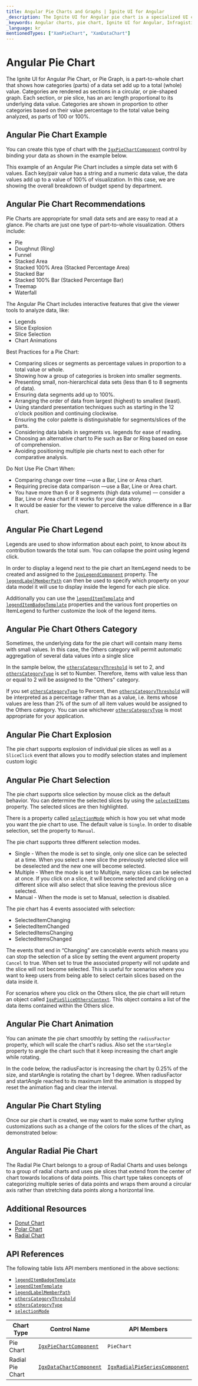 ```yaml
---
title: Angular Pie Charts and Graphs | Ignite UI for Angular
_description: The Ignite UI for Angular pie chart is a specialized UI control that renders a pie chart, consisting of a circular area divided into sections.  Try for FREE.
_keywords: Angular charts, pie chart, Ignite UI for Angular, Infragistics, data binding, slice selection, slice explosion, animation
_language: kr
mentionedTypes: ["XamPieChart", "XamDataChart"]
---
```


# Angular Pie Chart

The Ignite UI for Angular Pie Chart, or Pie Graph, is a part-to-whole chart that shows how categories (parts) of a data set add up to a total (whole) value. Categories are rendered as sections in a circular, or pie-shaped graph. Each section, or pie slice, has an arc length proportional to its underlying data value. Categories are shown in proportion to other categories based on their value percentage to the total value being analyzed, as parts of 100 or 100%.

## Angular Pie Chart Example

You can create this type of chart with the [`IgxPieChartComponent`]({environment:dvApiBaseUrl}/products/ignite-ui-angular/api/docs/typescript/latest/classes/igniteui_angular_charts.igxpiechartcomponent.html) control by binding your data as shown in the example below.

This example of an Angular Pie Chart includes a simple data set with 6 values. Each key/pair value has a string and a numeric data value, the data values add up to a value of 100% of visualization. In this case, we are showing the overall breakdown of budget spend by department.

<code-view style="height: 600px" alt="Angular Pie Chart Overview"
           data-demos-base-url="{environment:dvDemosBaseUrl}"
                    iframe-src="{environment:dvDemosBaseUrl}/charts/pie-chart/overview"
                                                 github-src="charts/pie-chart/overview">
</code-view>


<div class="divider--half"></div>

## Angular Pie Chart Recommendations

Pie Charts are appropriate for small data sets and are easy to read at a glance. Pie charts are just one type of part-to-whole visualization. Others include:

*   Pie
*   Doughnut (Ring)
*   Funnel
*   Stacked Area
*   Stacked 100% Area (Stacked Percentage Area)
*   Stacked Bar
*   Stacked 100% Bar (Stacked Percentage Bar)
*   Treemap
*   Waterfall

The Angular Pie Chart includes interactive features that give the viewer tools to analyze data, like:

*   Legends
*   Slice Explosion
*   Slice Selection
*   Chart Animations

Best Practices for a Pie Chart:

*   Comparing slices or segments as percentage values in proportion to a total value or whole.
*   Showing how a group of categories is broken into smaller segments.
*   Presenting small, non-hierarchical data sets (less than 6 to 8 segments of data).
*   Ensuring data segments add up to 100%.
*   Arranging the order of data from largest (highest) to smallest (least).
*   Using standard presentation techniques such as starting in the 12 o'clock position and continuing clockwise.
*   Ensuring the color palette is distinguishable for segments/slices of the parts.
*   Considering data labels in segments vs. legends for ease of reading.
*   Choosing an alternative chart to Pie such as Bar or Ring based on ease of comprehension.
*   Avoiding positioning multiple pie charts next to each other for comparative analysis.

Do Not Use Pie Chart When:

*   Comparing change over time —use a Bar, Line or Area chart.
*   Requiring precise data comparison —use a Bar, Line or Area chart.
*   You have more than 6 or 8 segments (high data volume) — consider a Bar, Line or Area chart if it works for your data story.
*   It would be easier for the viewer to perceive the value difference in a Bar chart.

## Angular Pie Chart Legend

Legends are used to show information about each point, to know about its contribution towards the total sum. You can collapse the point using legend click.

In order to display a legend next to the pie chart an ItemLegend needs to be created and assigned to the [`IgxLegendComponent`]({environment:dvApiBaseUrl}/products/ignite-ui-angular/api/docs/typescript/latest/classes/igniteui_angular_charts.igxlegendcomponent.html) property. The [`legendLabelMemberPath`]({environment:dvApiBaseUrl}/products/ignite-ui-angular/api/docs/typescript/latest/classes/igniteui_angular_charts.igxpiechartbasecomponent.html#legendlabelmemberpath) can then be used to specify which property on your data model it will use to display inside the legend for each pie slice.

Additionally you can use the [`legendItemTemplate`]({environment:dvApiBaseUrl}/products/ignite-ui-angular/api/docs/typescript/latest/classes/igniteui_angular_charts.igxpiechartbasecomponent.html#legenditemtemplate) and [`legendItemBadgeTemplate`]({environment:dvApiBaseUrl}/products/ignite-ui-angular/api/docs/typescript/latest/classes/igniteui_angular_charts.igxpiechartbasecomponent.html#legenditembadgetemplate) properties and the various font properties on ItemLegend to further customize the look of the legend items.

<code-view style="height: 600px" alt="Angular Pie Chart Legend"
           data-demos-base-url="{environment:dvDemosBaseUrl}"
                    iframe-src="{environment:dvDemosBaseUrl}/charts/pie-chart/legend"
                                                 github-src="charts/pie-chart/legend">
</code-view>


<div class="divider--half"></div>

## Angular Pie Chart Others Category

Sometimes, the underlying data for the pie chart will contain many items with small values. In this case, the Others category will permit automatic aggregation of several data values into a single slice

In the sample below, the [`othersCategoryThreshold`]({environment:dvApiBaseUrl}/products/ignite-ui-angular/api/docs/typescript/latest/classes/igniteui_angular_charts.igxpiechartbasecomponent.html#otherscategorythreshold) is set to 2, and [`othersCategoryType`]({environment:dvApiBaseUrl}/products/ignite-ui-angular/api/docs/typescript/latest/classes/igniteui_angular_charts.igxpiechartbasecomponent.html#otherscategorytype) is set to Number. Therefore, items with value less than or equal to 2 will be assigned to the "Others" category.

If you set [`othersCategoryType`]({environment:dvApiBaseUrl}/products/ignite-ui-angular/api/docs/typescript/latest/classes/igniteui_angular_charts.igxpiechartbasecomponent.html#otherscategorytype) to Percent, then [`othersCategoryThreshold`]({environment:dvApiBaseUrl}/products/ignite-ui-angular/api/docs/typescript/latest/classes/igniteui_angular_charts.igxpiechartbasecomponent.html#otherscategorythreshold) will be interpreted as a percentage rather than as a value, i.e. items whose values are less than 2% of the sum of all item values would be assigned to the Others category. You can use whichever [`othersCategoryType`]({environment:dvApiBaseUrl}/products/ignite-ui-angular/api/docs/typescript/latest/classes/igniteui_angular_charts.igxpiechartbasecomponent.html#otherscategorytype) is most appropriate for your application.

<code-view style="height: 600px" alt="Angular Pie Chart Others"
           data-demos-base-url="{environment:dvDemosBaseUrl}"
                    iframe-src="{environment:dvDemosBaseUrl}/charts/pie-chart/others"
                                                 github-src="charts/pie-chart/others">
</code-view>


<div class="divider--half"></div>

## Angular Pie Chart Explosion

The pie chart supports explosion of individual pie slices as well as a `SliceClick` event that allows you to modify selection states and implement custom logic

<code-view style="height: 600px" alt="Angular Pie Chart Explosion"
           data-demos-base-url="{environment:dvDemosBaseUrl}"
                    iframe-src="{environment:dvDemosBaseUrl}/charts/pie-chart/explosion"
                                                 github-src="charts/pie-chart/explosion">
</code-view>


<div class="divider--half"></div>

## Angular Pie Chart Selection

The pie chart supports slice selection by mouse click as the default behavior. You can determine the selected slices by using the [`selectedItems`]({environment:dvApiBaseUrl}/products/ignite-ui-angular/api/docs/typescript/latest/classes/igniteui_angular_charts.igxpiechartbasecomponent.html#selecteditems) property. The selected slices are then highlighted.

There is a property called [`selectionMode`]({environment:dvApiBaseUrl}/products/ignite-ui-angular/api/docs/typescript/latest/classes/igniteui_angular_charts.igxpiechartbasecomponent.html#selectionmode) which is how you set what mode you want the pie chart to use. The default value is `Single`. In order to disable selection, set the property to `Manual`.

The pie chart supports three different selection modes.

*   Single - When the mode is set to single, only one slice can be selected at a time. When you select a new slice the previously selected slice will be deselected and the new one will become selected.
*   Multiple - When the mode is set to Multiple, many slices can be selected at once. If you click on a slice, it will become selected and clicking on a different slice will also select that slice leaving the previous slice selected.
*   Manual - When the mode is set to Manual, selection is disabled.

The pie chart has 4 events associated with selection:

*   SelectedItemChanging
*   SelectedItemChanged
*   SelectedItemsChanging
*   SelectedItemsChanged

The events that end in “Changing” are cancelable events which means you can stop the selection of a slice by setting the event argument property `Cancel` to true. When set to true the associated property will not update and the slice will not become selected. This is useful for scenarios where you want to keep users from being able to select certain slices based on the data inside it.

For scenarios where you click on the Others slice, the pie chart will return an object called [`IgxPieSliceOthersContext`]({environment:dvApiBaseUrl}/products/ignite-ui-angular/api/docs/typescript/latest/classes/igniteui_angular_charts.igxpiesliceotherscontext.html). This object contains a list of the data items contained within the Others slice.

<code-view style="height: 600px" alt="Angular Pie Chart Selection"
           data-demos-base-url="{environment:dvDemosBaseUrl}"
                    iframe-src="{environment:dvDemosBaseUrl}/charts/pie-chart/selection"
                                                 github-src="charts/pie-chart/selection">
</code-view>


<div class="divider--half"></div>

## Angular Pie Chart Animation

You can animate the pie chart smoothly by setting the `radiusFactor` property, which will scale the chart's radius. Also set the `startAngle` property to angle the chart such that it keep increasing the chart angle while rotating.

In the code below, the radiusFactor is increasing the chart by 0.25% of the size, and startAngle is rotating the chart by 1 degree. When radiusFactor and startAngle reached to its maximum limit the animation is stopped by reset the animation flag and clear the interval.

<code-view style="height: 600px" alt="Angular Pie Chart Animation"
           data-demos-base-url="{environment:dvDemosBaseUrl}"
                    iframe-src="{environment:dvDemosBaseUrl}/charts/pie-chart/animation"
                                                 github-src="charts/pie-chart/animation">
</code-view>


<div class="divider--half"></div>

## Angular Pie Chart Styling

Once our pie chart is created, we may want to make some further styling customizations such as a change of the colors for the slices of the chart, as demonstrated below:

<code-view style="height: 600px" alt="Angular Pie Chart Styling"
           data-demos-base-url="{environment:dvDemosBaseUrl}"
                    iframe-src="{environment:dvDemosBaseUrl}/charts/pie-chart/styling"
                                                 github-src="charts/pie-chart/styling">
</code-view>


<div class="divider--half"></div>

## Angular Radial Pie Chart

The Radial Pie Chart belongs to a group of Radial Charts and uses belongs to a group of radial charts and uses pie slices that extend from the center of chart towards locations of data points. This chart type takes concepts of categorizing multiple series of data points and wraps them around a circular axis rather than stretching data points along a horizontal line.

<code-view style="height: 600px" alt="Angular Radial Pie Chart"
           data-demos-base-url="{environment:dvDemosBaseUrl}"
                    iframe-src="{environment:dvDemosBaseUrl}/charts/data-chart/radial-pie-chart"
                                                 github-src="charts/data-chart/radial-pie-chart">
</code-view>


<div class="divider--half"></div>

## Additional Resources

*   [Donut Chart](donut-chart.md)
*   [Polar Chart](polar-chart.md)
*   [Radial Chart](radial-chart.md)

## API References

The following table lists API members mentioned in the above sections:

*   [`legendItemBadgeTemplate`]({environment:dvApiBaseUrl}/products/ignite-ui-angular/api/docs/typescript/latest/classes/igniteui_angular_charts.igxpiechartbasecomponent.html#legenditembadgetemplate)
*   [`legendItemTemplate`]({environment:dvApiBaseUrl}/products/ignite-ui-angular/api/docs/typescript/latest/classes/igniteui_angular_charts.igxpiechartbasecomponent.html#legenditemtemplate)
*   [`legendLabelMemberPath`]({environment:dvApiBaseUrl}/products/ignite-ui-angular/api/docs/typescript/latest/classes/igniteui_angular_charts.igxpiechartbasecomponent.html#legendlabelmemberpath)
*   [`othersCategoryThreshold`]({environment:dvApiBaseUrl}/products/ignite-ui-angular/api/docs/typescript/latest/classes/igniteui_angular_charts.igxpiechartbasecomponent.html#otherscategorythreshold)
*   [`othersCategoryType`]({environment:dvApiBaseUrl}/products/ignite-ui-angular/api/docs/typescript/latest/classes/igniteui_angular_charts.igxpiechartbasecomponent.html#otherscategorytype)
*   [`selectionMode`]({environment:dvApiBaseUrl}/products/ignite-ui-angular/api/docs/typescript/latest/classes/igniteui_angular_charts.igxpiechartbasecomponent.html#selectionmode)

| Chart Type       | Control Name   | API Members |
| -----------------|----------------|------------ |
| Pie Chart      | [`IgxPieChartComponent`]({environment:dvApiBaseUrl}/products/ignite-ui-angular/api/docs/typescript/latest/classes/igniteui_angular_charts.igxpiechartcomponent.html)     | `PieChart` |
| Radial Pie Chart | [`IgxDataChartComponent`]({environment:dvApiBaseUrl}/products/ignite-ui-angular/api/docs/typescript/latest/classes/igniteui_angular_charts.igxdatachartcomponent.html) | [`IgxRadialPieSeriesComponent`]({environment:dvApiBaseUrl}/products/ignite-ui-angular/api/docs/typescript/latest/classes/igniteui_angular_charts.igxradialpieseriescomponent.html) |
